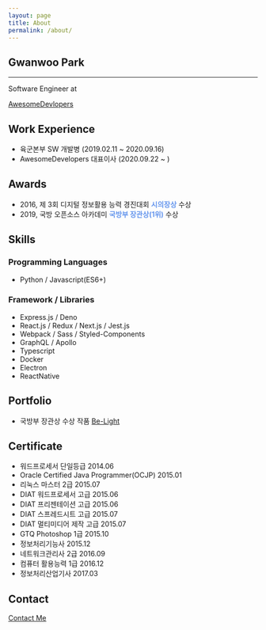 ```yaml
---
layout: page
title: About
permalink: /about/
---
```


## Gwanwoo Park

---

Software Engineer at

[AwesomeDevlopers](https://어썸디벨로퍼스.com)

## Work Experience

- 육군본부 SW 개발병 (2019.02.11 ~ 2020.09.16)
- AwesomeDevelopers 대표이사 (2020.09.22 ~ )

## Awards

- 2016, 제 3회 디지털 정보활용 능력 경진대회 <span style="color:cornflowerblue; font-weight: bold;">시의장상</span> 수상
- 2019, 국방 오픈소스 아카데미 <span style="color:cornflowerblue; font-weight: bold;">국방부 장관상(1위)</span> 수상

## Skills

### Programming Languages

- Python / Javascript(ES6+)

### Framework / Libraries

- Express.js / Deno
- React.js / Redux / Next.js / Jest.js
- Webpack / Sass / Styled-Components
- GraphQL / Apollo
- Typescript
- Docker
- Electron
- ReactNative

## Portfolio

- 국방부 장관상 수상 작품 [Be-Light](https://github.com/gwanwoodev/be-light)

## Certificate

- 워드프로세서 단일등급 2014.06
- Oracle Certified Java Programmer(OCJP) 2015.01
- 리눅스 마스터 2급 2015.07
- DIAT 워드프로세서 고급 2015.06
- DIAT 프리젠테이션 고급 2015.06
- DIAT 스프레드시트 고급 2015.07
- DIAT 멀티미디어 제작 고급 2015.07
- GTQ Photoshop 1급 2015.10
- 정보처리기능사 2015.12
- 네트워크관리사 2급 2016.09
- 컴퓨터 활용능력 1급 2016.12
- 정보처리산업기사 2017.03

## Contact

[Contact Me](https://gwanwoodev.github.io/contact)
